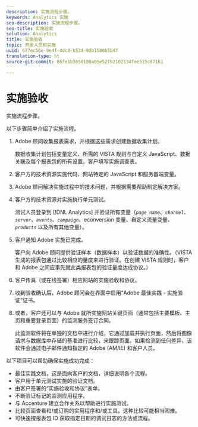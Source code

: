 ```yaml
---
description: 实施流程步骤。
keywords: Analytics 实施
seo-description: 实施流程步骤。
seo-title: 实施验收
solution: Analytics
title: 实施验收
topic: 开发人员和实施
uuid: 6f7ec56e-9e4f-4dc8-b534-92b1580b5b47
translation-type: ht
source-git-commit: 86fe1b3650100a05e52fb2102134fee515c871b1

---
```



# 实施验收

实施流程步骤。

以下步骤简单介绍了实施流程。

1. Adobe 顾问收集报表需求，并根据这些需求创建数据收集计划。

   数据收集计划包括变量定义、所需的 VISTA 规则与自定义 JavaScript、数据关联及每个报表包的所有设置。客户填写实施调查表。
1. 客户方的技术资源实施代码、网站特定的 JavaScript 和服务器端变量。
1. Adobe 顾问解决实施过程中的技术问题，并根据需要帮助制定解决方案。
1. 客户方的技术资源对实施执行单元测试。

   测试人员登录到 [!DNL Analytics] 并验证所有变量（*`page name`*、*`channel`*、*`server`*、*`events`*、*`campaign`*、econversion 变量、自定义流量变量、*`products`* 以及所有其他变量）。
1. 客户通知 Adobe 实施已完成。

   客户向 Adobe 顾问提供验证样本（数据样本）以验证数据的准确性。（VISTA 生成的报表包通过比较相应的量度来进行验证。在创建 VISTA 规则时，客户和 Adobe 之间应事先就此类报表包的验证量度达成协议。）
1. 客户传真（或在线签署）相应网站的实施验收和协议。
1. 收到验收确认后，Adobe 顾问会在界面中启用“Adobe 最佳实践 - 实施验证”证书。
1. 或者，客户还可以与 Adobe 就所实施网站关键页面（通常包括主要模板、主页和重要登录页面）的监测服务签订合同。

   此监测软件将在单独的文档中进行介绍，它通过加载并执行页面，然后将图像请求与数据库中存储的基准进行比较，来跟踪页面。如果检测到任何差异，该软件会通过电子邮件通知指定的 Adobe (AM/IE) 和客户人员。

以下项目可以帮助确保实施成功完成：

* 最佳实践文档，这是面向客户的文档，详细说明各个流程。
* 客户用于单元测试实施的验证文档。
* 由客户签署的“实施验收和协议”表单。
* 不断验证标记的监测应用程序。
* 与 Accenture 建立合作关系以帮助进行实施测试。
* 比较页面查看和/或订购的实用程序和/或工具。这种比较可能相当困难。
* 可快速按报表包 ID 获取指定日期的调试日志的方法或流程。

